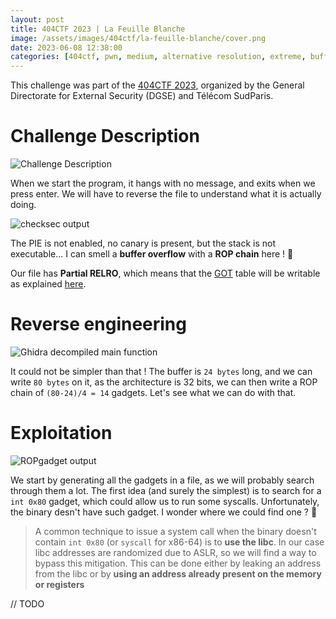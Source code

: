 ```yaml
---
layout: post
title: 404CTF 2023 | La Feuille Blanche
image: /assets/images/404ctf/la-feuille-blanche/cover.png
date: 2023-06-08 12:38:00
categories: [404ctf, pwn, medium, alternative resolution, extreme, buffer overflow, rop chain]
---
```


This challenge was part of the [404CTF 2023](https://www.404ctf.fr/), organized by the General Directorate for External Security (DGSE) and Télécom SudParis.

# Challenge Description

![Challenge Description]({{site.baseurl}}/assets/images/404ctf/la-feuille-blanche/description.png)

When we start the program, it hangs with no message, and exits when we press enter. We will have to reverse the file to understand what it is actually doing.

![checksec output]({{site.baseurl}}/assets/images/404ctf/la-feuille-blanche/checksec.png)

The PIE is not enabled, no canary is present, but the stack is not executable... I can smell a **buffer overflow** with a **ROP chain** here ! 🧐

Our file has **Partial RELRO**, which means that the [GOT](https://en.wikipedia.org/wiki/Global_Offset_Table) table will be writable as explained [here](https://ctf101.org/binary-exploitation/relocation-read-only/).

# Reverse engineering

![Ghidra decompiled main function]({{site.baseurl}}/assets/images/404ctf/la-feuille-blanche/doRead.png)

It could not be simpler than that ! The buffer is `24 bytes` long, and we can write `80 bytes` on it, as the architecture is 32 bits, we can then write a ROP chain of `(80-24)/4 = 14` gadgets. Let's see what we can do with that.

# Exploitation

![ROPgadget output]({{site.baseurl}}/assets/images/404ctf/la-feuille-blanche/gadgets.png)

We start by generating all the gadgets in a file, as we will probably search through them a lot. The first idea (and surely the simplest) is to search for a `int 0x80` gadget, which could allow us to run some syscalls. Unfortunately, the binary desn't have such gadget. I wonder where we could find one ? 🤔

> A common technique to issue a system call when the binary doesn't contain `int 0x80` (or `syscall` for x86-64) is to **use the libc**. In our case libc addresses are randomized due to ASLR, so we will find a way to bypass this mitigation.
> This can be done either by leaking an address from the libc or by **using an address already present on the memory or registers**

// TODO